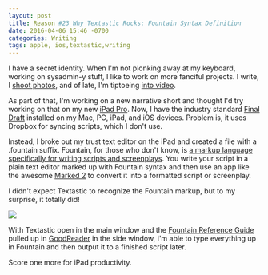 ```yaml
---
layout: post
title: Reason #23 Why Textastic Rocks: Fountain Syntax Definition
date: 2016-04-06 15:46 -0700
categories: Writing
tags: apple, ios,textastic,writing
---
```


I have a secret identity. When I'm not plonking away at my keyboard, working on sysadmin-y stuff, I like to work on more fanciful projects. I write, I [shoot photos](http://www.anymedium.com/studio/), and of late, I'm tiptoeing [into video](http://www.anymedium.com/video/). 

As part of that, I'm working on a new narrative short and thought I'd try working on that on my new [iPad Pro](http://apple.com/ipad-pro). Now, I have the industry standard [Final Draft](https://www.finaldraft.com) installed on my Mac, PC, iPad, and iOS devices. Problem is, it uses Dropbox for syncing scripts, which I don't use. 

Instead, I broke out my trust text editor on the iPad and created a file with a .fountain suffix. Fountain, for those who don't know, is [a markup language specifically for writing scripts and screenplays](http://fountain.io). You write your script in a plain text editor marked up with Fountain syntax and then use an app like the awesome [Marked 2](http://marked2app.com) to convert it into a formatted script or screenplay. 

I didn't expect Textastic to recognize the Fountain markup, but to my surprise, it totally did!

![](http://lowlyadmin.com/img/2016-04-06-textastic.png)

With Textastic open in the main window and the [Fountain Reference Guide](http://fountain.io/_downloads/fountain-reference.pdf) pulled up in [GoodReader](https://appsto.re/us/oanvU.i) in the side window, I'm able to type everything up in Fountain and then output it to a finished script later. 

Score one more for iPad productivity. 